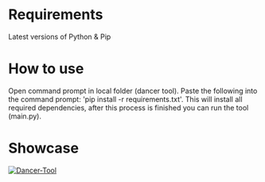 # Requirements
Latest versions of Python & Pip

# How to use
Open command prompt in local folder (dancer tool). Paste the following into the command prompt: 'pip install -r requirements.txt'. This will install all required dependencies, after this process is finished you can run the tool (main.py).

# Showcase
[![Dancer-Tool](https://img.youtube.com/vi/w8Si631fZ5Y)](https://www.youtube.com/watch?v=w8Si631fZ5Y)
